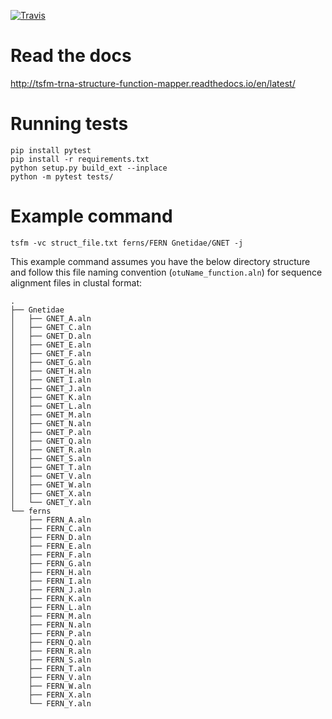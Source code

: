 [![Travis](https://img.shields.io/travis/tlawrence3/tsfm.svg)]()
# Read the docs
http://tsfm-trna-structure-function-mapper.readthedocs.io/en/latest/

# Running tests
```shell
pip install pytest
pip install -r requirements.txt
python setup.py build_ext --inplace
python -m pytest tests/
```

# Example command
```shell
tsfm -vc struct_file.txt ferns/FERN Gnetidae/GNET -j
```
This example command assumes you have the below directory structure and follow this file naming convention (`otuName_function.aln`) for sequence alignment files in clustal format:
```shell
.
├── Gnetidae
│   ├── GNET_A.aln
│   ├── GNET_C.aln
│   ├── GNET_D.aln
│   ├── GNET_E.aln
│   ├── GNET_F.aln
│   ├── GNET_G.aln
│   ├── GNET_H.aln
│   ├── GNET_I.aln
│   ├── GNET_J.aln
│   ├── GNET_K.aln
│   ├── GNET_L.aln
│   ├── GNET_M.aln
│   ├── GNET_N.aln
│   ├── GNET_P.aln
│   ├── GNET_Q.aln
│   ├── GNET_R.aln
│   ├── GNET_S.aln
│   ├── GNET_T.aln
│   ├── GNET_V.aln
│   ├── GNET_W.aln
│   ├── GNET_X.aln
│   └── GNET_Y.aln
└── ferns
    ├── FERN_A.aln
    ├── FERN_C.aln
    ├── FERN_D.aln
    ├── FERN_E.aln
    ├── FERN_F.aln
    ├── FERN_G.aln
    ├── FERN_H.aln
    ├── FERN_I.aln
    ├── FERN_J.aln
    ├── FERN_K.aln
    ├── FERN_L.aln
    ├── FERN_M.aln
    ├── FERN_N.aln
    ├── FERN_P.aln
    ├── FERN_Q.aln
    ├── FERN_R.aln
    ├── FERN_S.aln
    ├── FERN_T.aln
    ├── FERN_V.aln
    ├── FERN_W.aln
    ├── FERN_X.aln
    └── FERN_Y.aln
```
